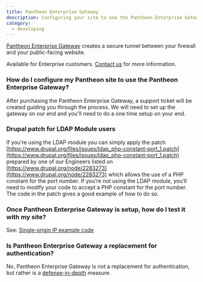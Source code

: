 ```yaml
---
title: Pantheon Enterprise Gateway
description: Configuring your site to use the Pantheon Enterprise Gateway as a defense-in-depth solution to access systems behind firewalls.
category:
  - developing
---
```

[Pantheon Enterprise Gateway](https://www.getpantheon.com/pantheon-enterprise-gateway) creates a secure tunnel between your firewall and your public-facing website.

Available for Enterprise customers. [Contact us](https://www.getpantheon.com/contact/enterprise) for more information.

### How do I configure my Pantheon site to use the Pantheon Enterprise Gateway?

After purchasing the Pantheon Enterprise Gateway, a support ticket will be created guiding you through the process. We will need to set up the gateway on our end and you'll need to do a one time setup on your end.

### Drupal patch for LDAP Module users
If you’re using the LDAP module you can simply apply the patch [https://www.drupal.org/files/issues/ldap_php-constant-port_1.patch](https://www.drupal.org/files/issues/ldap_php-constant-port_1.patch) prepared by one of our Engineers listed on [https://www.drupal.org/node/2283273](https://www.drupal.org/node/2283273) which allows the use of a PHP constant for the port number. If you’re not using the LDAP module, you’ll need to modify your code to accept a PHP constant for the port number. The code in the patch gives a good example of how to do so.

### Once Pantheon Enterprise Gateway is setup, how do I test it with my site?

See: [Single-origin IP example code](https://github.com/pantheon-systems/soip-example)

### Is Pantheon Enterprise Gateway a replacement for authentication?

No, Pantheon Enterprise Gateway is not a replacement for authentication, but rather is a [defense-in-depth](http://en.wikipedia.org/wiki/Defense_in_depth_%28computing%29) measure.
